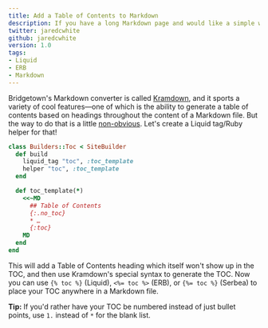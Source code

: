 ```yaml
---
title: Add a Table of Contents to Markdown
description: If you have a long Markdown page and would like a simple way to navigate to various points of interest, here's a helper which can't be beat.
twitter: jaredcwhite
github: jaredcwhite
version: 1.0
tags:
- Liquid
- ERB
- Markdown
---
```


Bridgetown's Markdown converter is called [Kramdown](https://kramdown.gettalong.org), and it sports a variety of cool features—one of which is the ability to generate a table of contents based on headings throughout the content of a Markdown file. But the way to do that is a little [non-obvious](https://kramdown.gettalong.org/converter/html.html#toc). Let's create a Liquid tag/Ruby helper for that!

```ruby
class Builders::Toc < SiteBuilder
  def build
    liquid_tag "toc", :toc_template
    helper "toc", :toc_template
  end

  def toc_template(*)
    <<~MD
      ## Table of Contents
      {:.no_toc}
      * …
      {:toc}
    MD
  end
end
```

This will add a Table of Contents heading which itself won't show up in the TOC, and then use Kramdown's special syntax to generate the TOC. Now you can use `{% toc %}` (Liquid), `<%= toc %>` (ERB), or `{%= toc %}` (Serbea) to place your TOC anywhere in a Markdown file.

**Tip:** If you'd rather have your TOC be numbered instead of just bullet points, use `1.` instead of `*` for the blank list.
